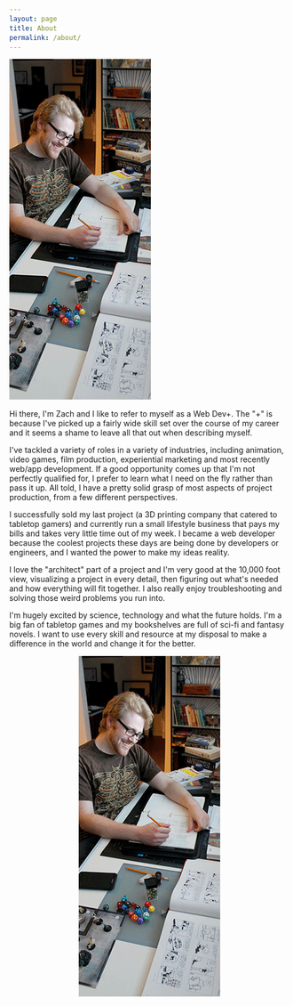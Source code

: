 ```yaml
---
layout: page
title: About
permalink: /about/
---
```


<div>
<img id="about-img" src="/img/about_zach.png">
<p class="justify">Hi there, I'm Zach and I like to refer to myself as a Web Dev+. The "+" is because I've picked up a fairly wide skill set over the course of my career and it seems a shame to leave all that out when describing myself.</p>

<p class="justify">I've tackled a variety of roles in a variety of industries, including animation, video games, film production, experiential marketing and most recently web/app development. If a good opportunity comes up that I'm not perfectly qualified for, I prefer to learn what I need on the fly rather than pass it up. All told, I have a pretty solid grasp of most aspects of project production, from a few different perspectives.</p>

<p class="justify">I successfully sold my last project (a 3D printing company that catered to tabletop gamers) and currently run a small lifestyle business that pays my bills and takes very little time out of my week. I became a web developer because the coolest projects these days are being done by developers or engineers, and I wanted the power to make my ideas reality.</p>

<p class="justify">I love the "architect" part of a project and I'm very good at the 10,000 foot view, visualizing a project in every detail, then figuring out what's needed and how everything will fit together. I also really enjoy troubleshooting and solving those weird problems you run into.</p>

<p class="justify">I'm hugely excited by science, technology and what the future holds. I'm a big fan of tabletop games and my bookshelves are full of sci-fi and fantasy novels. I want to use every skill and resource at my disposal to make a difference in the world and change it for the better.
</p>
<center><img id="about-img-small" src="/img/about_zach.png"></center>
</div>